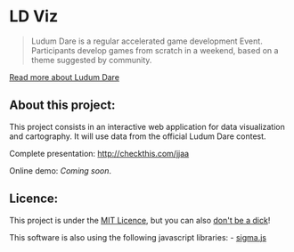 LD Viz
======

> Ludum Dare is a regular accelerated game development Event.  Participants develop games from scratch in a weekend, based on a theme suggested by community.

[Read more about Ludum Dare](http://www.ludumdare.com/compo/about-ludum-dare/ "More about Ludum Dare")

About this project:
-------------------
This project consists in an interactive web application for data visualization and cartography. It will use data from the official Ludum Dare contest.

Complete presentation: http://checkthis.com/jjaa

Online demo: *Coming soon*.

Licence:
--------
This project is under the [MIT Licence](http://www.opensource.org/licenses/MIT "Tell me more"), but you can also [don't be a dick](http://philsturgeon.co.uk/code/dbad-license)!

This software is also using the following javascript libraries:
    - [sigma.js](sigmajs.org "Official website")
